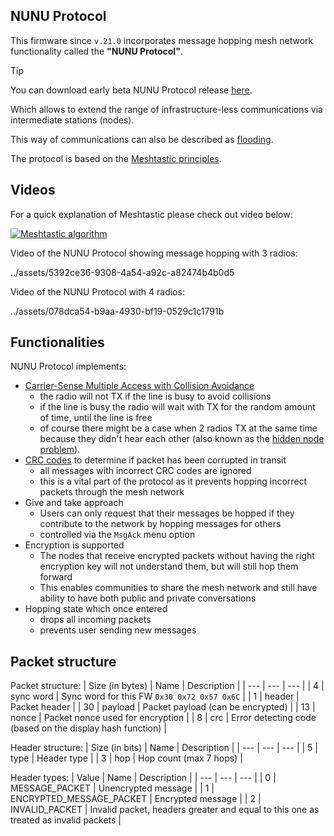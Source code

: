 ## NUNU Protocol

This firmware since `v.21.0` incorporates message hopping mesh network functionality called the **"NUNU Protocol"**.

> [!TIP]
> You can download early beta NUNU Protocol release [here](https://www.patreon.com/posts/public-early-98088972).


Which allows to extend the range of infrastructure-less communications via intermediate stations (nodes).

This way of communications can also be described as [flooding](https://en.wikipedia.org/wiki/Flooding_(computer_networking)).

The protocol is based on the [Meshtastic principles](https://meshtastic.org/docs/overview/mesh-algo).

## Videos

For a quick explanation of Meshtastic please check out video below:

[![Meshtastic algorithm](https://img.youtube.com/vi/7v6UbC5blJU/0.jpg)](https://www.youtube.com/watch?v=7v6UbC5blJU)

Video of the NUNU Protocol showing message hopping with 3 radios:

../assets/5392ce36-9308-4a54-a92c-a82474b4b0d5

Video of the NUNU Protocol with 4 radios:

../assets/078dca54-b9aa-4930-bf19-0529c1c1791b

## Functionalities

NUNU Protocol implements:
* [Carrier-Sense Multiple Access with Collision Avoidance](https://en.wikipedia.org/wiki/Carrier-sense_multiple_access_with_collision_avoidance)
  * the radio will not TX if the line is busy to avoid collisions
  * if the line is busy the radio will wait with TX for the random amount of time, until the line is free
  * of course there might be a case when 2 radios TX at the same time because they didn't hear each other (also known as the [hidden node problem](https://en.wikipedia.org/wiki/Hidden_node_problem)).
* [CRC codes](https://en.wikipedia.org/wiki/Cyclic_redundancy_check) to determine if packet has been corrupted in transit
  * all messages with incorrect CRC codes are ignored
  * this is a vital part of the protocol as it prevents hopping incorrect packets through the mesh network
* Give and take approach
  * Users can only request that their messages be hopped if they contribute to the network by hopping messages for others
  * controlled via the `MsgAck` menu option
* Encryption is supported
  * The nodes that receive encrypted packets without having the right encryption key will not understand them, but will still hop them forward
  * This enables communities to share the mesh network and still have ability to have both public and private conversations
* Hopping state which once entered
  * drops all incoming packets
  * prevents user sending new messages

## Packet structure

Packet structure:
| Size (in bytes) | Name | Description |
| --- | --- | --- |
| 4 | sync word | Sync word for this FW `0x30 0x72 0x57 0x6C` |
| 1 | header | Packet header |
| 30 | payload | Packet payload (can be encrypted) |
| 13 | nonce | Packet nonce used for encryption |
| 8 | crc | Error detecting code (based on the display hash function) |

Header structure:
| Size (in bits) | Name | Description |
| --- | --- | --- |
| 5 | type | Header type |
| 3 | hop | Hop count (max 7 hops) |

Header types:
| Value | Name | Description |
| --- | --- | --- |
| 0 | MESSAGE_PACKET | Unencrypted message |
| 1 | ENCRYPTED_MESSAGE_PACKET | Encrypted message |
| 2 | INVALID_PACKET | Invalid packet, headers greater and equal to this one as treated as invalid packets |
